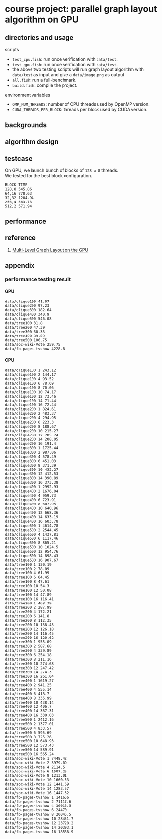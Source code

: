 # course project: parallel graph layout algorithm on GPU

## directories and usage

scripts

- `test_cpu.fish`: run once verification with `data/test`.
- `test_gpu.fish`: run once verification with `data/test`.
- the above two testing scripts will run graph layout algorithm with `data/test` as input and give a `data/image.png` as output
- `all.fish`: run a full-benchmark.
- `build.fish`: compile the project.

environment variables

- `OMP_NUM_THREADS`: number of CPU threads used by OpenMP version.
- `CUDA_THREADS_PER_BLOCK`: threads per block used by CUDA version.

## backgrounds

## algorithm design

## testcase

On GPU, we launch bunch of blocks of `128 x 8` threads.  
We tested for the best block configuration.

```plaintext
BLOCK TIME
128,8 545.86
64,16 778.63
32,32 1204.94
256,4 563.73
512,2 571.94
```

## performance

## reference

1. [Multi-Level Graph Layout on the GPU](https://ieeexplore.ieee.org/abstract/document/4376155)

## appendix

### performance testing result

#### GPU

```plaintext
data/clique100 41.07
data/clique200 97.23
data/clique300 182.64
data/clique400 340.9
data/clique500 546.08
data/tree100 31.8
data/tree200 47.39
data/tree300 60.33
data/tree400 89.59
data/tree500 106.75
data/soc-wiki-Vote 259.75
data/fb-pages-tvshow 4228.8
```

#### CPU

```plaintext
data/clique100 1 243.12
data/clique100 2 144.17
data/clique100 4 93.52
data/clique100 6 78.69
data/clique100 8 70.06
data/clique100 10 74.17
data/clique100 12 73.46
data/clique100 14 71.44
data/clique100 16 72.44
data/clique200 1 824.61
data/clique200 2 483.37
data/clique200 4 294.95
data/clique200 6 223.3
data/clique200 8 188.67
data/clique200 10 215.27
data/clique200 12 205.24
data/clique200 14 208.05
data/clique200 16 191.4
data/clique300 1 1725.44
data/clique300 2 987.06
data/clique300 4 578.49
data/clique300 6 451.03
data/clique300 8 371.39
data/clique300 10 432.27
data/clique300 12 412.53
data/clique300 14 390.89
data/clique300 16 373.38
data/clique400 1 2992.93
data/clique400 2 1676.04
data/clique400 4 959.73
data/clique400 6 723.91
data/clique400 8 607.95
data/clique400 10 640.96
data/clique400 12 668.36
data/clique400 14 633.19
data/clique400 16 603.78
data/clique500 1 4614.78
data/clique500 2 2544.45
data/clique500 4 1437.81
data/clique500 6 1117.46
data/clique500 8 865.21
data/clique500 10 1024.5
data/clique500 12 954.76
data/clique500 14 898.43
data/clique500 16 907.67
data/tree100 1 130.19
data/tree100 2 78.09
data/tree100 4 61.99
data/tree100 6 64.45
data/tree100 8 47.61
data/tree100 10 54.3
data/tree100 12 50.08
data/tree100 14 47.89
data/tree100 16 116.41
data/tree200 1 468.39
data/tree200 2 287.99
data/tree200 4 172.21
data/tree200 6 141.8
data/tree200 8 112.35
data/tree200 10 138.43
data/tree200 12 126.18
data/tree200 14 116.45
data/tree200 16 120.62
data/tree300 1 955.09
data/tree300 2 587.68
data/tree300 4 339.89
data/tree300 6 254.18
data/tree300 8 211.16
data/tree300 10 274.68
data/tree300 12 247.42
data/tree300 14 274.3
data/tree300 16 261.04
data/tree400 1 1619.27
data/tree400 2 941.25
data/tree400 4 555.14
data/tree400 6 418.7
data/tree400 8 335.99
data/tree400 10 438.14
data/tree400 12 406.7
data/tree400 14 367.31
data/tree400 16 330.03
data/tree500 1 2412.16
data/tree500 2 1377.01
data/tree500 4 833.57
data/tree500 6 595.69
data/tree500 8 725.26
data/tree500 10 648.93
data/tree500 12 573.43
data/tree500 14 589.91
data/tree500 16 565.24
data/soc-wiki-Vote 1 7448.42
data/soc-wiki-Vote 2 3979.09
data/soc-wiki-Vote 4 2114.5
data/soc-wiki-Vote 6 1507.25
data/soc-wiki-Vote 8 1213.01
data/soc-wiki-Vote 10 1660.53
data/soc-wiki-Vote 12 1441.69
data/soc-wiki-Vote 14 1283.57
data/soc-wiki-Vote 16 1447.32
data/fb-pages-tvshow 1 141656
data/fb-pages-tvshow 2 71117.6
data/fb-pages-tvshow 4 36015.5
data/fb-pages-tvshow 6 24470
data/fb-pages-tvshow 8 20045.5
data/fb-pages-tvshow 10 28451.7
data/fb-pages-tvshow 12 23728.2
data/fb-pages-tvshow 14 20393.1
data/fb-pages-tvshow 16 18588.9
```

